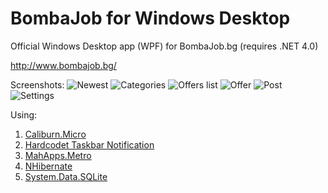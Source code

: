 ﻿# BombaJob for Windows Desktop

Official Windows Desktop app (WPF) for BombaJob.bg
(requires .NET 4.0)

http://www.bombajob.bg/

Screenshots:
![Newest](http://supudo.net/screens/bombajob-wpf/1.png "Newest")
![Categories](http://supudo.net/screens/bombajob-wpf/2.png "Categories")
![Offers list](http://supudo.net/screens/bombajob-wpf/3.png "Offers list")
![Offer](http://supudo.net/screens/bombajob-wpf/4.png "Offer")
![Post](http://supudo.net/screens/bombajob-wpf/5.png "Post")
![Settings](http://supudo.net/screens/bombajob-wpf/6.png "Settings")

Using:
1. [Caliburn.Micro](http://caliburnmicro.codeplex.com/)
2. [Hardcodet Taskbar Notification](http://www.hardcodet.net/projects/wpf-notifyicon)
3. [MahApps.Metro](http://mahapps.com/MahApps.Metro/)
4. [NHibernate](http://nhforge.org/)
5. [System.Data.SQLite](http://system.data.sqlite.org/)